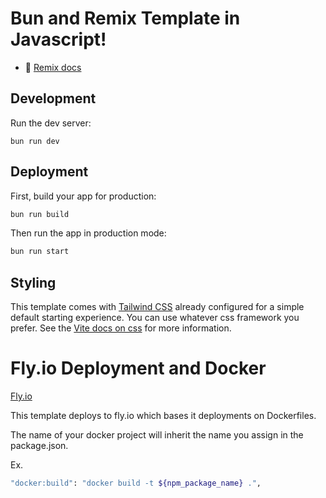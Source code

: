 # Bun and Remix Template in Javascript!

- 📖 [Remix docs](https://remix.run/docs)

## Development

Run the dev server:

```shellscript
bun run dev
```

## Deployment

First, build your app for production:

```sh
bun run build
```

Then run the app in production mode:

```sh
bun run start
```

## Styling

This template comes with [Tailwind CSS](https://tailwindcss.com/) already configured for a simple default starting experience. You can use whatever css framework you prefer. See the [Vite docs on css](https://vitejs.dev/guide/features.html#css) for more information.

# Fly.io Deployment and Docker

[Fly.io](https://fly.io/)

This template deploys to fly.io which bases it deployments on Dockerfiles.

The name of your docker project will inherit the name you assign in the package.json.

Ex. 

```sh
"docker:build": "docker build -t ${npm_package_name} .",
```